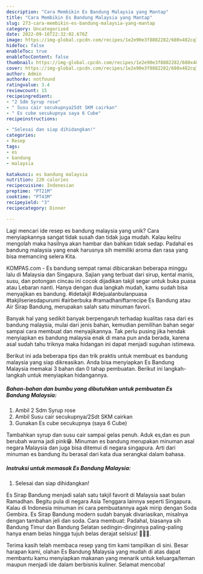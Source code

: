 ```yaml
---
description: "Cara Membikin Es Bandung Malaysia yang Mantap"
title: "Cara Membikin Es Bandung Malaysia yang Mantap"
slug: 273-cara-membikin-es-bandung-malaysia-yang-mantap
category: Uncategorized
date: 2022-09-16T22:32:02.676Z
image: https://img-global.cpcdn.com/recipes/1e2e90e3f8882282/680x482cq70/es-bandung-malaysia-foto-resep-utama.jpg
hideToc: false
enableToc: true
enableTocContent: false
thumbnail: https://img-global.cpcdn.com/recipes/1e2e90e3f8882282/680x482cq70/es-bandung-malaysia-foto-resep-utama.jpg
cover: https://img-global.cpcdn.com/recipes/1e2e90e3f8882282/680x482cq70/es-bandung-malaysia-foto-resep-utama.jpg
author: Admin
authorAv: notfound
ratingvalue: 3.4
reviewcount: 15
recipeingredient:
- "2 Sdm Syrup rose"
- " Susu cair secukupnya2Sdt SKM cairkan"
- " Es cube secukupnya saya 6 Cube"
recipeinstructions:

- "Selesai dan siap dihidangkan!"
categories:
- Resep
tags:
- es
- bandung
- malaysia

katakunci: es bandung malaysia 
nutrition: 220 calories
recipecuisine: Indonesian
preptime: "PT21M"
cooktime: "PT43M"
recipeyield: "3"
recipecategory: Dinner

---
```





Lagi mencari ide resep es bandung malaysia yang unik? Cara menyiapkannya sangat tidak susah dan tidak juga mudah. Kalau keliru mengolah maka hasilnya akan hambar dan bahkan tidak sedap. Padahal es bandung malaysia yang enak harusnya sih memiliki aroma dan rasa yang bisa memancing selera Kita.





KOMPAS.com - Es bandung sempat ramai dibicarakan beberapa minggu lalu di Malaysia dan Singapura. Sajian yang terbuat dari sirup, kental manis, susu, dan potongan cincau ini cocok dijadikan takjil segar untuk buka puasa atau Lebaran nanti. Hanya dengan dua langkah mudah, kamu sudah bisa menyajikan es bandung. #idetakjil #idejualanbulanpuasa #takjilseriesdapurumi #airberbuka #ramadhaniftarrecipe Es Bandung atau Air Sirap Bandung, merupakan salah satu minuman favori.

Banyak hal yang sedikit banyak berpengaruh terhadap kualitas rasa dari es bandung malaysia, mulai dari jenis bahan, kemudian pemilihan bahan segar sampai cara membuat dan menyajikannya. Tak perlu pusing jika hendak menyiapkan es bandung malaysia enak di mana pun anda berada, karena asal sudah tahu triknya maka hidangan ini dapat menjadi suguhan istimewa.






Berikut ini ada beberapa tips dan trik praktis untuk membuat es bandung malaysia yang siap dikreasikan. Anda bisa menyiapkan Es Bandung Malaysia memakai 3 bahan dan 0 tahap pembuatan. Berikut ini langkah-langkah untuk menyiapkan hidangannya.

<!--inarticleads1-->

##### Bahan-bahan dan bumbu yang dibutuhkan untuk pembuatan Es Bandung Malaysia:

1. Ambil 2 Sdm Syrup rose
1. Ambil  Susu cair secukupnya/2Sdt SKM cairkan
1. Gunakan  Es cube secukupnya (saya 6 Cube)


Tambahkan syrup dan susu cair sampai gelas penuh. Aduk es,dan es pun berubah warna jadi pink😁. Minuman es bandung merupakan minuman asal negara Malaysia dan juga bisa ditemui di negara singapura. Arti dari minuman es bandung itu berasal dari kata dua serangkai dalam bahasa. 

<!--inarticleads2-->

##### Instruksi untuk memasak Es Bandung Malaysia:


1. Selesai dan siap dihidangkan!

Es Sirap Bandung menjadi salah satu takjil favorit di Malaysia saat bulan Ramadhan. Begitu pula di negara Asia Tenggara lainnya seperti Singapura. Kalau di Indonesia minuman ini cara pembuatannya agak mirip dengan Soda Gembira. Es Sirap Bandung modern sudah banyak divariasikan, misalnya dengan tambahan jeli dan soda. Cara membuat: Padahal, biasanya sih Bandung Timur dan Bandung Selatan sedingin-dinginnya paling-paling hanya enam belas hingga tujuh belas derajat selsius! 🤔🤔🤔. 

Terima kasih telah membaca resep yang tim kami tampilkan di sini. Besar harapan kami, olahan Es Bandung Malaysia yang mudah di atas dapat membantu kamu menyiapkan makanan yang menarik untuk keluarga/teman maupun menjadi ide dalam berbisnis kuliner. Selamat mencoba!

